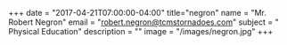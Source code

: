 +++
date = "2017-04-21T07:00:00-04:00"
title="negron"
name = "Mr. Robert Negron"
email = "robert.negron@tcmstornadoes.com"
subject = " Physical Education"
description = ""
image = "/images/negron.jpg"
+++